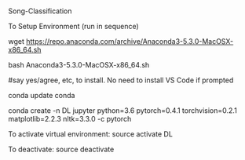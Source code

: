 # 
Song-Classification

To Setup Environment (run in sequence)

wget https://repo.anaconda.com/archive/Anaconda3-5.3.0-MacOSX-x86_64.sh

bash Anaconda3-5.3.0-MacOSX-x86_64.sh

#say yes/agree, etc, to install. No need to install VS Code if prompted

conda update conda

conda create -n DL jupyter python=3.6 pytorch=0.4.1 torchvision=0.2.1 matplotlib=2.2.3 nltk=3.3.0 -c pytorch

To activate virtual environment:
source activate DL

To deactivate:
source deactivate


